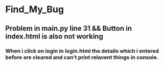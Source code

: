 # Find_My_Bug

## Problem in main.py line 31 && Button in index.html is also not working 
### When i click on login in login.html the details which i entered before are cleared and can't print relavent things in console. 
